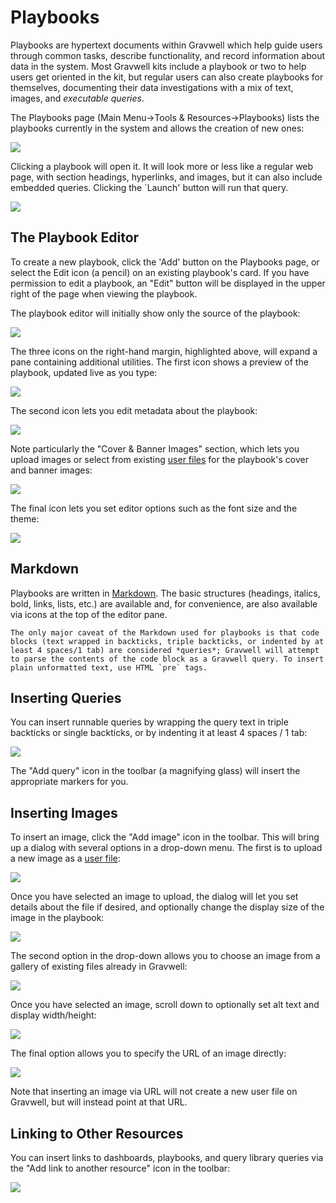 # Playbooks

Playbooks are hypertext documents within Gravwell which help guide users through common tasks, describe functionality, and record information about data in the system. Most Gravwell kits include a playbook or two to help users get oriented in the kit, but regular users can also create playbooks for themselves, documenting their data investigations with a mix of text, images, and *executable queries*.

The Playbooks page (Main Menu→Tools & Resources→Playbooks) lists the playbooks currently in the system and allows the creation of new ones:

![](playbooks.png)

Clicking a playbook will open it. It will look more or less like a regular web page, with section headings, hyperlinks, and images, but it can also include embedded queries. Clicking the `Launch' button will run that query.

![](playbook-display.png)

## The Playbook Editor

To create a new playbook, click the 'Add' button on the Playbooks page, or select the Edit icon (a pencil) on an existing playbook's card. If you have permission to edit a playbook, an "Edit" button will be displayed in the upper right of the page when viewing the playbook.

The playbook editor will initially show only the source of the playbook:

![](playbook-source.png)

The three icons on the right-hand margin, highlighted above, will expand a pane containing additional utilities. The first icon shows a preview of the playbook, updated live as you type:

![](playbook-preview.png)

The second icon lets you edit metadata about the playbook:

![](playbook-info.png)

Note particularly the "Cover & Banner Images" section, which lets you upload images or select from existing [user files](/gui/files/files) for the playbook's cover and banner images:

![](playbook-images.png)

The final icon lets you set editor options such as the font size and the theme:

![](playbook-theme.png)

## Markdown

Playbooks are written in [Markdown](https://www.markdownguide.org/basic-syntax/). The basic structures (headings, italics, bold, links, lists, etc.) are available and, for convenience, are also available via icons at the top of the editor pane.

```{note}
The only major caveat of the Markdown used for playbooks is that code blocks (text wrapped in backticks, triple backticks, or indented by at least 4 spaces/1 tab) are considered *queries*; Gravwell will attempt to parse the contents of the code block as a Gravwell query. To insert plain unformatted text, use HTML `pre` tags.
```

## Inserting Queries

You can insert runnable queries by wrapping the query text in triple backticks or single backticks, or by indenting it at least 4 spaces / 1 tab:

![](queries.png)

The "Add query" icon in the toolbar (a magnifying glass) will insert the appropriate markers for you.

## Inserting Images

To insert an image, click the "Add image" icon in the toolbar. This will bring up a dialog with several options in a drop-down menu. The first is to upload a new image as a [user file](/gui/files/files):

![](image-upload.png)

Once you have selected an image to upload, the dialog will let you set details about the file if desired, and optionally change the display size of the image in the playbook:

![](image-upload-options.png)

The second option in the drop-down allows you to choose an image from a gallery of existing files already in Gravwell:

![](image-gallery.png)

Once you have selected an image, scroll down to optionally set alt text and display width/height:

![](image-gallery-options.png)

The final option allows you to specify the URL of an image directly:

![](image-url.png)

Note that inserting an image via URL will not create a new user file on Gravwell, but will instead point at that URL.

## Linking to Other Resources

You can insert links to dashboards, playbooks, and query library queries via the "Add link to another resource" icon in the toolbar:

![](link-resource.png)

